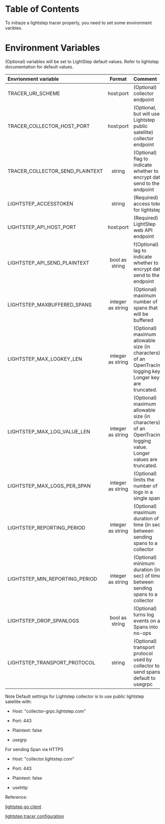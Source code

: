 # Table of Contents

To initiaze a lightstep tracer properly, you need to set some environment varibles.

# Environment Variables

(Optional) variables will be set to LightStep default values. Refer to lightstep documentation for default values.

| Envrionment variable       |  Format |  Comment  | Example |
| :------------- |:-------------:| :----- | :-----: |
| TRACER_URI_SCHEME |  host:port | (Optional) collector endpoint | http or https |
| TRACER_COLLECTOR_HOST_PORT |  host:port | (Optional, but will use Lightstep public satellite) collector endpoint | 127.0.0.1:8080 |
| TRACER_COLLECTOR_SEND_PLAINTEXT | string   | (Optional) flag to indicate  whether to encrypt data send to the endpoint  | true or false |
| LIGHTSTEP_ACCESSTOKEN |  string | (Required) access toke for lightstep  | abcde |
| LIGHTSTEP_API_HOST_PORT | host:port | (Required) LightStep web API endpoint |  127.0.0.1:8080 |
| LIGHTSTEP_API_SEND_PLAINTEXT |  bool as string | f(Optional) lag to indicate  whether to encrypt data send to the endpoint  | true or false |
| LIGHTSTEP_MAXBUFFERED_SPANS | integer as string  |  (Optional) maximum number of spans that will be buffered  | 10 |
| LIGHTSTEP_MAX_LOGKEY_LEN | integer as string | (Optional) maximum allowable size (in characters) of an OpenTracing logging key. Longer keys are truncated. | 10 |
| LIGHTSTEP_MAX_LOG_VALUE_LEN |  integer as string | (Optional) maximum allowable size (in characters) of an OpenTracing logging value. Longer values are truncated. | 10 |
| LIGHTSTEP_MAX_LOGS_PER_SPAN |  integer as string | (Optional) limits the number of logs in a single span  | 100 |
| LIGHTSTEP_REPORTING_PERIOD | integer as string | (Optional) maximum duration of time (in sec) between sending spans to a collector | 60 |
| LIGHTSTEP_MIN_REPORTING_PERIOD  |  integer as string |  (Optional) minimum duration (in sec) of time between sending spans to a collector | 30 |
| LIGHTSTEP_DROP_SPANLOGS |  bool as string   |  (Optional) turns log events on all Spans into no-ops  | false |
| LIGHTSTEP_TRANSPORT_PROTOCOL | string |  (Optional) transport protocol used by collector to send spans, default to usegrpc  | usehttp |

Note Default settings for Lightstep collector is to use public lightstep satellite with:

* Host: "collector-grpc.lightstep.com"

* Port: 443

* Plaintext: false

* usegrp

For sending Span via HTTPS 

* Host: "collector.lightstep.com"

* Port: 443

* Plaintext: false

* usehttp


Reference:

[lightstep go client](https://github.com/lightstep/lightstep-tracer-go/blob/master/README.md)

[lightstep tracer configuration](https://github.com/lightstep/lightstep-tracer-go/blob/master/options.go)